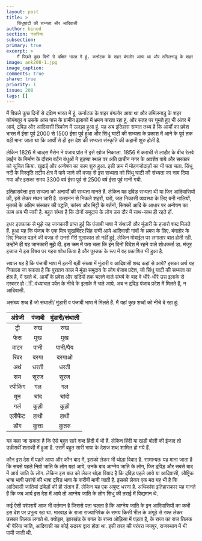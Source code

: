 ```yaml
---
layout: post
title: >
    सिंधूघाटी की सभ्यता और आदिवासी
author: binod
section: नजरिया
subsection:
primary: true
excerpt: >
    मैं पिछले कुछ दिनों से दक्षिण भारत में हूं. कर्नाटक के शहर बंगलोर आया था और तमिलनाडु के शहर कोयंबतूर व उसके आस पास के ग्रामीण इलाकों में भ्रमण करता रहा हूं. और सतह पर घूमते हुए भी अंतर में आर्य, द्रविड़ और आदिवासी त्रिकोण में उलझा हुआ हूं.
image: ank208-1.jpg
image_caption: 
comments: true
share: true
priority: 1
issue: 208
tags: []
---
```


मैं पिछले कुछ दिनों से दक्षिण भारत में हूं. कर्नाटक के शहर बंगलोर आया था और तमिलनाडु के शहर कोयंबतूर व उसके आस पास के ग्रामीण इलाकों में भ्रमण करता रहा हूं. और सतह पर घूमते हुए भी अंतर में आर्य, द्रविड़ और आदिवासी त्रिकोण में उलझा हुआ हूं. यह अब इतिहास सम्मत तथ्य है कि आर्यों का प्रवेश भारत में ईसा पूर्व 2000 से 1500 ईसा पूर्व हुआ और सिंधू घाटी की सभ्यता के प्रकाश में आने के पूर्व तक यही माना जाता था कि आर्यों से ही इस देश की सभ्यता संस्कृति की कहानी शुरु होती है.

लेकिन 1826 में चाल्र्स मैसेन ने पंजाब प्रांत में इसे खोज निकाला. 1856 में कराची से लाहौर के बीच रेलवे लाईन के निर्माण के दौरान बर्टन बंधुओं ने हड़प्पा स्थल पर अति प्राचीन नगर के अवशेष पाये और सरकार को सूचित किया. खुदाई और अन्वेषण का काम शुरु हुआ. इसी क्रम में मोहनजोदाड़ों का भी पता चला. सिंधू नदी के विस्तृति तटीय क्षेत्र में पाये जाने की वजह से इस सभ्यता को सिंधू घाटी की संभ्यता का नाम दिया गया और इसका समय 3300 वर्ष ईसा पूर्व से 2500 वर्ष ईसा पूर्व मानी गयी.

इतिहासवेत्ता इस सभ्यता को अनार्यों की सभ्यता मानते हैं. लेकिन यह द्रविड़ सभ्यता थी या फिर आदिवासियों की, इसे लेकर मंथन जारी है. उत्खनन से निकले शहरों, घरों, जल निकासी व्यवस्था के लिए बनी नालियों, मृतकों के अंतिम संस्कार की पद्धति, कांस्य और मिट्टी के बर्तनों, सिक्कों आदि के आधार पर अन्वेषण का काम अब भी जारी है. बहुत संभव है कि दोनों समुदाय के लोग उस दौर में साथ-साथ ही रहते हों.

इधर इत्तफाक से मुझे यह जानकारी प्राप्त हुई कि पंजाबी भाषा में संथाली और मुंडारी के हजारो शब्द मिलते हैं. हुआ यह कि पंजाब के एक मित्र सुखबिंदर सिंह रांची आये आदिवासी गांवों के भ्रमण के लिए. बंगलोर के लिए निकल पड़ने की वजह से उनसे मेंरी मुलाकात तो नहीं हुई, लेकिन मोबाईल पर लगातार बात होती रही. उन्होंने ही यह जानकारी मुझे दी. इस क्रम में पता चला कि इन दिनों विदेश में रहने वाले शोधकर्ता डा. मंजूर इजाज ने इस विषय पर गहरा शोध किया है और पुस्तक के रूप में वह प्रकाशित भी हुआ है.

सवाल यह है कि पंजाबी भाषा में इतनी बड़ी संख्या में मुंडारी व आदिवासी शब्द कहां से आये? इसका अर्थ यह निकाला जा सकता है कि पुरातन काल में मुंडा समुदाय के लोग पंजाब प्रदेश, जो सिंधू घाटी की सभ्यता का क्षेत्र है, में रहते थे. आर्यों के प्रवेश और सदियों तक चलने वाले संघर्ष के बाद वे धीरे-धीरे उस इलाके से दरबदर हो ंिवंध्याचल पर्वत के नीचे के इलाके में चले आये. अब न द्रविड़ पंजाब प्रदेश में मिलते हैं, न आदिवासी.

असंख्य शब्द हैं जो संथाली/ मुंडारी व पंजाबी भाषा में मिलते हैं. मैं यहां कुछ शब्दों को नीचे दे रहा हूं:

|अंग्रेजी    |पंजाबी    |मुंडारी/संथाली |
|:------:|:------:|:-------:|
|ट्री      |रुख      |रुख       |
|फेस     |मुख      |मुख       |
|वाटर     |पानी     |पानी/पैय    |
|रिवर     |दरया     |दरयाओ     |
|अर्थ     |धरती     |धरती      |
|सन     |सूरज     |सूरज       |
|स्पीकिंग   |गल      |गल       |
|मून     |चांद      |चांदो       |
|गर्ल     |कुड़ी     |कुड़ी       |
|एलीफेंट  |हाथी      |हाथी       |
|डौग     |कुत्ता     |कुतरु      | 


यह कहा जा सकता है कि ऐसे बहुत सारे शब्द हिंदी में भी हैं. लेकिन हिंदी या खड़ी बोली की ईजाद तो उन्नीसवीं शताब्दी में हुआ है. उसमें बहुत सारी भाषा के देशज शब्द शामिल हो गये हैं.

कौन इस देश में पहले आया और कौन बाद में, इसको लेकर भी थोड़ा विवाद है. सामान्यतः यह माना जाता है कि सबसे पहले निग्रो जाति के लोग यहां आये, उनके बाद आग्नेय जाति के लोग, फिर द्रविड़ और सबसे बाद में आर्य जाति के लोग. लेकिन इस बात को लेकर थोड़ा विवाद है कि द्रविड़ पहले आये या आदिवासी, औष्ट्रिक भाषा भाषी उरांवों की भाषा द्रविड़ भाषा के करीबी मानी जाती है. इसको लेकर एक मत यह भी है कि आदिवासी जातियां द्रविड़ों की ही संतान हैं. लेकिन यह एक अपुष्ट धरणा है. अधिकांश इतिहासकार यह मानते हैं कि जब आर्य इस देश में आये तो आग्नेय जाति के लोग सिंधु की तराई में विद्यमान थे.

कई ऐसी परंपरायें आज भी वर्तमान है जिससे पता चलता है कि आग्नेय जाति के इन आदिवासियों का कभी इस देश पर प्रभुत्व रहा था. मारवाड़ के राजा राज्याभिषेक के समय किसी भील के अंगूठे से रक्त लेकर उसका तिलक लगाते थे. क्योझर, झारखंड के बगल के राज्य ओड़िसा में पड़ता है, के राजा का राज तिलक भी पेरिया जाति, आदिवासी का कोई सदस्य द्वारा होता था. इसी तरह की परंपरा जयपुर, राजस्थान में भी पायी जाती थी.